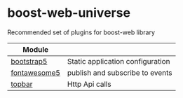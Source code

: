 # boost-web-universe

Recommended set of plugins for boost-web library

| Module |  |
| ------------------------| -------|
| [bootstrap5](https://github.com/lgirma/boost-web-universe/tree/master/src/bootstrap5) | Static application configuration |
| [fontawesome5](https://github.com/lgirma/boost-web-universe/tree/master/src/fontawesome5) | publish and subscribe to events |
| [topbar](https://github.com/lgirma/boost-web-universe/tree/master/src/topbar) | Http Api calls |
